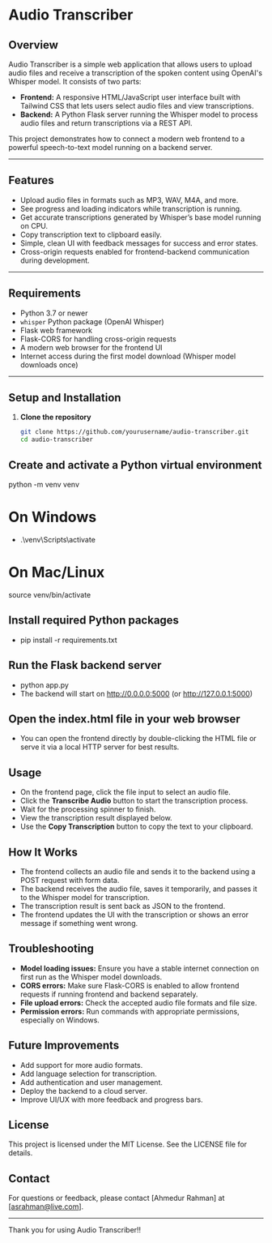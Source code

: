 # Audio Transcriber

## Overview

Audio Transcriber is a simple web application that allows users to upload audio files and receive a transcription of the spoken content using OpenAI's Whisper model. It consists of two parts:

- **Frontend:** A responsive HTML/JavaScript user interface built with Tailwind CSS that lets users select audio files and view transcriptions.
- **Backend:** A Python Flask server running the Whisper model to process audio files and return transcriptions via a REST API.

This project demonstrates how to connect a modern web frontend to a powerful speech-to-text model running on a backend server.

---

## Features

- Upload audio files in formats such as MP3, WAV, M4A, and more.
- See progress and loading indicators while transcription is running.
- Get accurate transcriptions generated by Whisper’s base model running on CPU.
- Copy transcription text to clipboard easily.
- Simple, clean UI with feedback messages for success and error states.
- Cross-origin requests enabled for frontend-backend communication during development.

---

## Requirements

- Python 3.7 or newer
- `whisper` Python package (OpenAI Whisper)
- Flask web framework
- Flask-CORS for handling cross-origin requests
- A modern web browser for the frontend UI
- Internet access during the first model download (Whisper model downloads once)

---

## Setup and Installation

1. **Clone the repository**

   ```bash
   git clone https://github.com/yourusername/audio-transcriber.git
   cd audio-transcriber

## Create and activate a Python virtual environment

python -m venv venv
# On Windows
- .\venv\Scripts\activate
# On Mac/Linux
source venv/bin/activate

## Install required Python packages
 - pip install -r requirements.txt

## Run the Flask backend server
 - python app.py
 - The backend will start on http://0.0.0.0:5000 (or http://127.0.0.1:5000)

 ## Open the index.html file in your web browser
 - You can open the frontend directly by double-clicking the HTML file or serve it via a local HTTP server for best results.

 ## Usage

- On the frontend page, click the file input to select an audio file.
- Click the **Transcribe Audio** button to start the transcription process.
- Wait for the processing spinner to finish.
- View the transcription result displayed below.
- Use the **Copy Transcription** button to copy the text to your clipboard.

## How It Works

- The frontend collects an audio file and sends it to the backend using a POST request with form data.
- The backend receives the audio file, saves it temporarily, and passes it to the Whisper model for transcription.
- The transcription result is sent back as JSON to the frontend.
- The frontend updates the UI with the transcription or shows an error message if something went wrong.

## Troubleshooting

- **Model loading issues:** Ensure you have a stable internet connection on first run as the Whisper model downloads.
- **CORS errors:** Make sure Flask-CORS is enabled to allow frontend requests if running frontend and backend separately.
- **File upload errors:** Check the accepted audio file formats and file size.
- **Permission errors:** Run commands with appropriate permissions, especially on Windows.

## Future Improvements

- Add support for more audio formats.
- Add language selection for transcription.
- Add authentication and user management.
- Deploy the backend to a cloud server.
- Improve UI/UX with more feedback and progress bars.

## License

This project is licensed under the MIT License. See the LICENSE file for details.

## Contact

For questions or feedback, please contact [Ahmedur Rahman] at [asrahman@live.com].

---

Thank you for using Audio Transcriber!!
